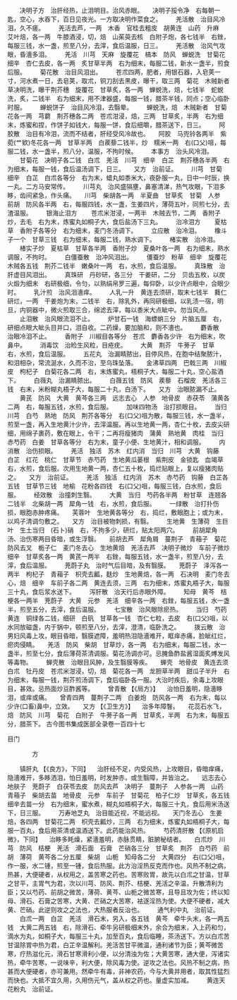 <!-- { "loadSidebar": true } -->
　　决明子方　治肝经热，止泪明目。治风赤眼。　　决明子挼令净　右每朝一匙，空心，水吞下，百日见夜光。一方取决明作菜食之。
　　羌活散　治目风冷泪，久不瘥。
　　羌活去芦，一两　木香　官桂去粗皮　胡黄连　山药　升麻　艾叶焙，各一两　牛膝酒浸，切，焙　山茱萸去核　白附子炮，各七钱半　右銼，每服三钱，水一盏，煎至八分，去滓，食后温服，日三。
　　羌活散　治风气攻眼，昏濇多泪。
　　羌活　川芎　天麻　旋覆花　槁本　防风　蝉蜕洗　甘菊花　细辛　杏仁去皮，各一两　炙甘草半两　右为细末，每服二钱，新水一盏半，煎食后服。
　　菊花散　治目风泪出。
　　苍朮四两，肥者，用银石器，入皂荚一寸，河水煮一日，去皂荚，取朮，铜刀刮去黑皮，曝干，取三两　菊花　木贼新者　草决明洗，曝干荆芥穗　旋覆花　甘草炙，各一两　蝉蜕洗，焙，七钱半　蛇蜕洗，炙，二钱半　右为细末，用不津器盛，每服一钱，腊茶半钱，同点；空心临卧时服。
　　蝉蜕饼子　治目风冷泪，去翳晕。
　　蝉蜕洗，焙　木贼新者　甘菊花各一两　芎藭　荆芥穗各二两　苍朮泔浸，焙，三两　甘草炙，半两　右为细末，炼蜜和捏，作饼子如钱大，每服一饼，食后细嚼，腊茶送下，日三。
　　阿胶散　治目有冷泪，流而不结者，肝经受风冷故也。　　阿胶　马兜铃各两半　紫菀(艹欵)冬花各一两　甘草半两　白蒺藜二钱半，炒　糯米一两　右(口父)咀，每服二钱，水一盏半，煎八分，温服，不拘时候。
　　本事方　治头风冷泪。
　　甘菊花　决明子各二钱　白朮　羌活　川芎　细辛　白芷　荆芥穗各半两　右为细末，每服一钱，食后温汤调下，日三。　　又方　治前证。
　　川芎　甘菊　细辛　白芷　白朮各等分　右为末，蜡丸如黍米大，夜卧服一丸，日中一时辰，换一丸。二方马安常传。
　　川芎丸　治风盛隔壅，鼻塞清涕，热气攻眼，下泪多眵，齿间紧急，作头痛。　　川芎　柴胡各一两　半夏曲　甘草炙　甘菊　人参　前胡　防风各半两　右，每服四钱，水一盏，生姜四片，薄荷五叶，同煎七分，去渣温服。
　　银海止泪方
　　苍朮米泔浸，一两半　木贼去节，二两　香附子炒，去毛　右为末，炼蜜丸如桐子大，食后盐汤下三丸。
　　治冷泪方
　　夏枯草　香附子各等分　右为细末，麦门冬汤调下。
　　立应散　治冷泪。
　　橡斗子一个　甘草三钱　右为细末，每服二钱，熟水调下。
　　楮实散　治冷泪。
　　楮实子炒　夏枯草　甘草各半两　香附子炒　夏桑叶各一两　右为细末，熟水调服，不拘时。
　　白僵蚕散　治冲风泪出。
　　僵蚕炒　粉草　细辛　旋覆花　木贼各五钱　荆芥二钱半　嫩桑叶一两　右，水煎，食后温服。
　　真珠散　治肝虚目风泪出。
　　真珠研　丹砂研，各三分　干姜研，二分　贝齿五枚，以炭火煅为细末　右研极细，令匀，以熟绢帛罗三遍，每仰卧，以少许点眼中，合眼少时。
　　乳汁煎　治风泪濇痒。
　　人乳一升　黄连去须研，取末七钱半　蕤仁研烂，一两　干姜炮为末，二钱半　右，除乳外，再同研极细，以乳渍一宿，明旦，内铜器中，微火煎取三合，绵滤去滓，每以黍米大点眦中。勿当风点。
　　止泪散　治风眼流泪不止。
　　炉甘石一钱　海螵蛸三分　片脑五厘　右，研细点眼大眦头目并口，泪自收。二药燥，要加脑和，则不濇也。
　　麝香散　治眼冷泪不止。
　　香附子　川椒目各等分　苍朮　麝香各少许　右为细末，吹鼻中。
　　消毒饮　治睑生风粒，目疮疣。
　　大黄　荆芥　牛蒡子　甘草　右，水煎，食后温服。
　　五花丸　治漏睛脓出，目停风热，在胞中结聚脓汁，和泪相杂，常流涎水，久而不治，至乌珠坠落。　　金沸草四两　巴戟三两　川椒皮　枸杞子　白菊花各二两　右，末炼蜜丸，梧桐子大，每服二十丸，空心盐酒下。
　　白薇丸　治漏睛脓出。
　　白薇五钱　防风　蒺藜　石榴皮　羌活各三钱　右末，米粉糊丸梧子大，每服二十丸，白汤下。　　又方　治眼脓漏不止。
　　黄芪　防风　大黄　黄芩各三两　远志去心　人参　地骨皮　赤茯苓　蒲黄各二两　右，每服五钱，水煎，食后服。
　　加味四物汤　治打损眼目。
　　当归　川芎　白芍　熟地　防风　荆芥各等分　右(口父)咀为散，每服三钱，水一盏半，煎至一盏，再入生地黄汁少许，去滓温服。再以生地黄一两，杏仁十枚，去皮尖研细，用绵子裹药，敷在眼上，令干；二再将瘦猪肉　蒲黄　熟地黄　肉桂　当归　赤芍药　白姜　甘草各等分　右为末，童子小便、生地黄汁，相和调服。
　　内消散　治伤损眼。
　　羌活　独活　苏木　红内消　当归　川芎　大黄　钩藤　白芷　红花　桃仁　甘草节　赤芍药　生地黄瓜蒌根　紫荆皮　金锁匙　血竭草　右，水煎，食后服。次用生地黄一两，杏仁五十枚，捣烂贴眼上，复以瘦猪肉贴之。　　又方　治前证。
　　羌活　独活　红内消　苏木　赤芍药　钩藤　白芷各五钱　甘草节三钱　地榆　花粉各四钱　右(口父)咀，每服三钱，白水煎，食后服。
　　经效散　治撞刺生翳。
　　大黄　当归　芍药各半两　粉甘草　连翘各二钱半　北柴胡一两　犀角一钱　右，水煎，食后服。
　　一绿散　治打扑伤损，眼胞赤肿疼痛。　　芙蓉叶　生地黄各等分　右，捣烂，敷眼胞上；或为末，以鸡子清调匀敷之。　　又方　治目被物刺损，有翳。
　　生地黄　生薄荷　生巨叶　生土当归　(石卜)硝　右，不拘多少，研烂，贴太阳两穴。
　　前胡犀角汤、治伤寒两目昏暗，或生浮翳。　　前胡去芦　犀角屑　蔓荆子　青葙子　菊花　防风去叉　栀子仁　麦门冬去心　生地黄焙　羌活去芦　决明子微炒　车前子微炒　细辛　甘草炙各一两　黄芪一两半　右銼，每服五钱，水一盏半，煎至八分，去滓，食后温服。
　　茺蔚子丸　治时气后目暗，及有翳膜。　　茺蔚子　泽泻各一两半　枸杞子　青葙子　枳壳去瓤，麸炒　生地黄焙，各一两　石决明　麦门冬去心，焙　细辛　车前子各二两　黄连去须，三两　右为细末，炼蜜丸梧子大，每服三十丸，食后浆水送下。
　　泻肝散　治天行后赤眼外障。
　　知母　黄芩　桔梗各一两半　茺蔚子　大黄　元参　羌活　细辛各一两　右銼，每服五钱，水一盏半，煎至五分，去滓，食后温服。
　　七宝散　治风眼除瘀热。
　　当归　芍药　黄连　铜绿各二钱，细研　白矾　甘草各一钱　杏仁七粒，去皮　右(口父)咀，以水同放磁盏，内于锅中，顿煎至八分，去滓，澄清，临卧洗之。
　　拨云散　治男妇风毒上攻，眼目昏暗，翳膜遮障，羞明热泪隐濇难开，眶痒赤痛，脸眦红烂，瘀肉侵睛。　　羌活　防风　柴胡　甘草炒，各一两　右为细末，每服二钱，水一盏半，煎至七分，食后薄荷茶清调服。菊花汤调亦可。忌腌鱼酢盐酱湿面炙煿发风等毒物。
　　蝉壳散　治眼目风肿，及生翳膜等疾。　　蝉壳　地骨皮　黄连去须　白朮　牡丹皮　苍朮米泔浸，切，焙　菊花各一两　龙胆草半两　甜瓜子半升　右为细末，每服一钱，荆芥煎汤调下，食后临卧各一服。大治时疾后，余毒上攻眼目，甚效。忌热面炒豆酢酱等。
　　曾青散 【《局方》】 　治怕日羞明，隐濇眵泪，或痒或痛。　　曾青四两　蔓荆子二两　白姜炮　防风各一两　右为末，每以少许(口畜)鼻中，立效。　　又方 【《卫生方》】 　治多年障瞖。　　花蕊石水飞，焙　防风　川芎　菊花　白附子　牛蒡子各一两　甘草炙，半两　右为末，每服五分，腊茶下。
古今图书集成医部全录卷一百四十七

目门

　　　　方

　　镇肝丸 【《良方》，下同】 　治肝经不足，内受风热，上攻眼目，昏暗痒痛，隐濇难开，多眵洒泪，怕日羞明，时发肿赤，或生翳障，并皆治之。　　远志去心　地肤子　茺蔚子　白茯苓去皮　防风去芦　决明子　蔓荆子　人参各一两　山药　青葙子　柴胡去苗　地骨皮　元参　车前子　甘菊花　柏子仁炒　甘草炙，各五钱　细辛去苗一分　右为细末，蜜水煮，糊丸如梧桐子大，每服三十丸，食后用米汤送下，日三服。
　　万寿地芝丸　治目能近视，不能远视。　　天门冬去心　生姜焙，各四两　甘菊花二两　枳壳去瓤炒，三两　右为细末，炼蜜丸如梧桐子大，每服一百丸，食后用茶清或温酒送下。此药能治风热。
　　芍药清肝散 【《原机启微》，下同】 　治眵多眊燥，紧濇羞明，赤脉贯睛，脏腑秘结者。　　白朮炒　川芎　防风　桔梗　羌活　滑石面　石膏　芒硝各三分　甘草炙　荆芥　白芍药　前胡　薄荷　黄芩各二分五厘　柴胡　山栀　知母各二分　大黄四分　右(口父)咀，作一服，水二锺，煎至一锺，食后热服。此方治淫热反克而作也。风热不制之病，热甚，大便硬者，从权用之，盖苦寒之药也。苦寒败胃，故先以白朮之甘温，甘草之甘平，主胃气为君，次以川芎、防风、荆芥、桔梗、羌活之辛温，升散清利为臣；又以芍药、前胡之微苦，薄荷、黄芩、山栀之微苦寒，且导且攻为佐；终以知母、滑石、石膏之苦寒，大黄、芒硝之大苦寒，袪逐淫热为使。大便不硬者，减大黄、芒硝。此逆则攻之之法也，大热服者反治也。
　　通气利中丸　治前证。
　　白朮一两　白芷　羌活　滑石末，另入，各五钱　黄芩　牵牛头末，各一两五钱　大黄二两五钱　右，除滑石、牵牛另研极细末外，余合为细末，入上药和匀，滴水为丸，如桐子大，每服三十丸，加至百丸，食后临睡，茶汤送下。方以白朮苦甘温除胃中热为君，白芷辛温解利。羌活苦甘平微温，通利诸节为臣；黄芩微苦寒，疗热滋化元，滑石甘寒滑利小便，以分清浊为佐；大黄苦寒，通大便，泻诸实热，牵牛苦寒，一说味辛，利大便，除风毒为使。逆攻之法也。风热不制之病，热甚而大便硬者，亦可兼用。然牵牛有毒，非神农药，今与大黄并用者，取其性猛烈而快也。大抵不宜久用，久用伤元气，盖从权之药也。量虚实加减。
　　黄连天花粉丸　治前证。

